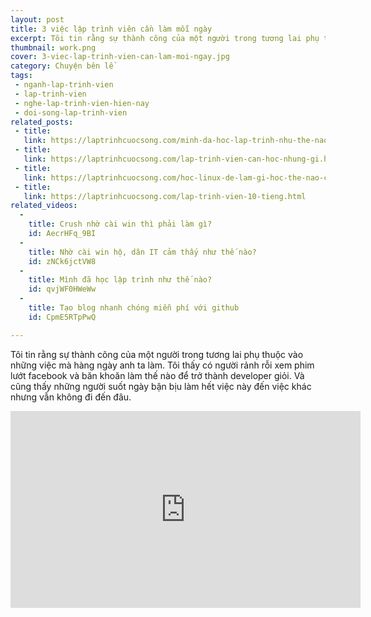 ```yaml
---
layout: post
title: 3 việc lập trình viên cần làm mỗi ngày
excerpt: Tôi tin rằng sự thành công của một người trong tương lai phụ thuộc vào những việc mà hàng ngày anh ta làm. Tôi thấy có người rảnh rỗi xem phim lướt facebook và băn khoăn làm thế nào để trở thành developer giỏi. Và cũng thấy những người suốt ngày bận bịu làm hết việc này đến việc khác nhưng vẫn không đi đến đâu.
thumbnail: work.png
cover: 3-viec-lap-trinh-vien-can-lam-moi-ngay.jpg
category: Chuyện bên lề
tags:
 - nganh-lap-trinh-vien
 - lap-trinh-vien
 - nghe-lap-trinh-vien-hien-nay
 - doi-song-lap-trinh-vien
related_posts:
 - title:
   link: https://laptrinhcuocsong.com/minh-da-hoc-lap-trinh-nhu-the-nao.html
 - title:
   link: https://laptrinhcuocsong.com/lap-trinh-vien-can-hoc-nhung-gi.html
 - title:
   link: https://laptrinhcuocsong.com/hoc-linux-de-lam-gi-hoc-the-nao-cho-hieu-qua.html
 - title:
   link: https://laptrinhcuocsong.com/lap-trinh-vien-10-tieng.html
related_videos:
  -
    title: Crush nhờ cài win thì phải làm gì? 
    id: AecrHFq_9BI
  -
    title: Nhờ cài win hộ, dân IT cảm thấy như thế nào? 
    id: zNCk6jctVW8
  -
    title: Mình đã học lập trình như thế nào?
    id: qvjWF0HWeWw
  -
    title: Tạo blog nhanh chóng miễn phí với github
    id: CpmE5RTpPwQ

---
```


Tôi tin rằng sự thành công của một người trong tương lai phụ thuộc vào những việc mà hàng ngày anh ta làm. Tôi thấy có người rảnh rỗi xem phim lướt facebook và băn khoăn làm thế nào để trở thành developer giỏi. Và cũng thấy những người suốt ngày bận bịu làm hết việc này đến việc khác nhưng vẫn không đi đến đâu.

<div class="youtube">
<iframe width="560" height="315" src="https://www.youtube.com/embed/3MaNtHk4XB0" frameborder="0" allowfullscreen></iframe>
</div>

